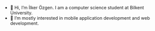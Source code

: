 - 👋 Hi, I’m İlker Özgen. I am a computer science student at Bilkent University.
- 👀 I’m mostly interested in mobile application development and web development.

<!---
ilkerozgenn/ilkerozgenn is a ✨ special ✨ repository because its `README.md` (this file) appears on your GitHub profile.
You can click the Preview link to take a look at your changes.
--->
